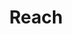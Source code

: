 ---
title: "Reach"
description: "This video introduces you to Reach, a domain-specific language for building decentralized applications. It will go through the overview of Reach and also a tutorial on Reach, how to install and setup Reach. For Developers who are interested in Algorand Technologies and Integrations.By the end of this video, you will understand what Reach is and how to use Reach to build decentralized Apps."
type: "course"
category: "EnCode Club,Algorand Components,dApps"
difficulty: "Advanced"
summary: "Overview of Reach - a domain-specific language for building decentralised applications"
file_path: "https://medium.com/encode-club/algorand-educate-reach-video-documentation-ff0dabc11a10"
image: "https://assets-global.website-files.com/5e39e095596498a8b9624af1/5ffca6e3e0d8ad9231cc2af6_Portfolio-course---final.png"
link: "https://www.youtube.com/watch?v=fVNx0zZ-9iE&list=PLfEHHr3qexv8ZXjoBOaCrX95w1OshjnMt&index=8&ab_channel=EncodeClub"
status: "open"
---